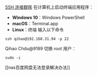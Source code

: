 [SSH 连接群晖](https://kb.synology.cn/zh-cn/DSM/tutorial/How_to_login_to_DSM_with_root_permission_via_SSH_Telnet)
在计算机上启动终端应用程序：
- **Windows 10**：Windows PowerShell
- **macOS**：Terminal.app
- **Linux**：终端
输入以下命令
```
ssh qihao@192.168.31.94 -p 22
```
Qihao
Chdu@9189
切换 root 用户：
```
sudo -i
```


[[nas百度网盘无法登录解决办法]]